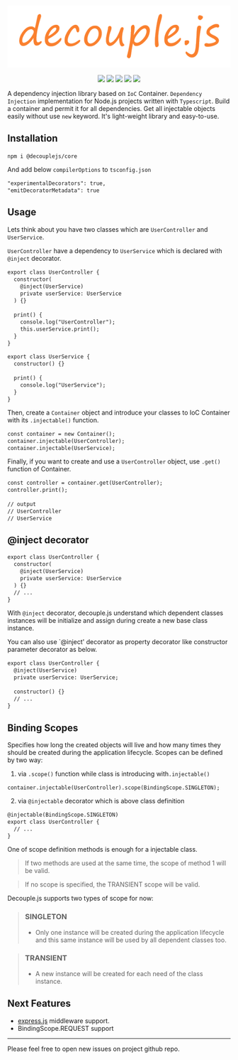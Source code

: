 <p align="center">
  <img src="./logo-decouplejs.png">
</p>
<p align="center">
  <img src="https://img.shields.io/bower/l/decouple">
  <img src="https://img.shields.io/github/v/release/akadirdev/decouple">
  <img src="https://img.shields.io/bundlephobia/min/@decouplejs/core">
  <img src="https://img.shields.io/npm/dw/@decouplejs/core">
  <img src="https://img.shields.io/github/last-commit/akadirdev/decouple">
</p>

A dependency injection library based on `IoC` Container. `Dependency Injection` implementation for Node.js projects written with `Typescript`. Build a container and permit it for all dependencies. Get all injectable objects easily without use `new` keyword. It's light-weight library and easy-to-use.

## Installation

`npm i @decouplejs/core`

And add below `compilerOptions` to `tsconfig.json`

```
"experimentalDecorators": true,
"emitDecoratorMetadata": true
```

## Usage

Lets think about you have two classes which are `UserController` and `UserService`.

`UserController` have a dependency to `UserService` which is declared with `@inject` decorator.

```
export class UserController {
  constructor(
    @inject(UserService)
    private userService: UserService
  ) {}

  print() {
    console.log("UserController");
    this.userService.print();
  }
}
```

```
export class UserService {
  constructor() {}

  print() {
    console.log("UserService");
  }
}
```

Then, create a `Container` object and introduce your classes to IoC Container with its `.injectable()` function.

```
const container = new Container();
container.injectable(UserController);
container.injectable(UserService);
```

Finally, if you want to create and use a `UserController` object, use `.get()` function of Container.

```
const controller = container.get(UserController);
controller.print();

// output
// UserController
// UserService
```

## @inject decorator

```
export class UserController {
  constructor(
    @inject(UserService)
    private userService: UserService
  ) {}
  // ...
}
```

With `@inject` decorator, decouple.js understand which dependent classes instances will be initialize and assign during create a new base class instance.

You can also use `@inject' decorator as property decorator like constructor parameter decorator as below.

```
export class UserController {
  @inject(UserService)
  private userService: UserService;

  constructor() {}
  // ...
}
```

## Binding Scopes

Specifies how long the created objects will live and how many times they should be created during the application lifecycle. Scopes can be defined by two way:

1. via `.scope()` function while class is introducing with`.injectable()`

```
container.injectable(UserController).scope(BindingScope.SINGLETON);
```

2. via `@injectable` decorator which is above class definition

```
@injectable(BindingScope.SINGLETON)
export class UserController {
  // ...
}
```

One of scope definition methods is enough for a injectable class.

> If two methods are used at the same time, the scope of method 1 will be valid.

> If no scope is specified, the TRANSIENT scope will be valid.

Decouple.js supports two types of scope for now:

> ### SINGLETON
>
> - Only one instance will be created during the application lifecycle and this same instance will be used by all dependent classes too.

> ### TRANSIENT
>
> - A new instance will be created for each need of the class instance.

## Next Features

- [express.js](https://expressjs.com/ "express.js") middleware support.
- BindingScope.REQUEST support

---

Please feel free to open new issues on project github repo.
